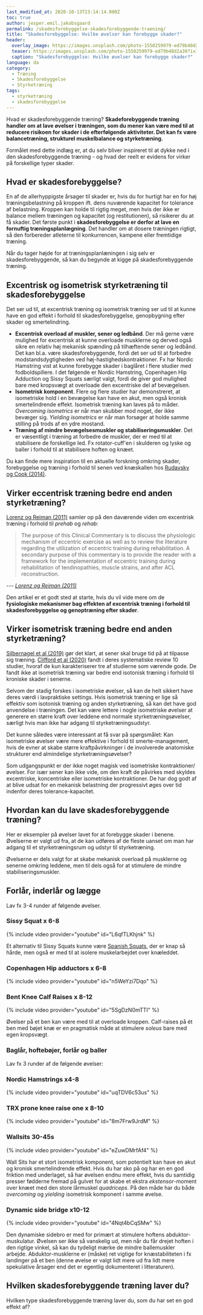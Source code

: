 ```yaml
---
last_modified_at: 2020-10-13T23:14:14.000Z
toc: true
author: jesper.emil.jakobsgaard
permalink: /skadesforebyggelse-skadesforebyggende-traening/
title: "Skadesforebyggelse: Hvilke øvelser kan forebygge skader?"
header:
  overlay_image: https://images.unsplash.com/photo-1550259979-ed79b48d2a30?ixlib=rb-1.2.1&ixid=eyJhcHBfaWQiOjEyMDd9&auto=format&fit=crop&w=1900&q=80
  teaser: https://images.unsplash.com/photo-1550259979-ed79b48d2a30?ixlib=rb-1.2.1&ixid=eyJhcHBfaWQiOjEyMDd9&auto=format&fit=crop&w=400&q=80
  caption: "Skadesforebyggelse: Hvilke øvelser kan forebygge skader?"
language: da
category:
  - Træning
  - Skadesforebyggelse
  - Styrketræning
tags:
  - styrketræning
  - skadesforebyggelse
---
```

Hvad er skadesforebyggende træning? **Skadeforebyggende træning handler om at lave øvelser i træningen, som du mener kan være med til at reducere risikoen for skader i de efterfølgende aktiviteter. Det kan fx være balancetræning, strukturel muskelbalance og styrketræning.**

Formålet med dette indlæg er, at du selv bliver inspireret til at dykke ned i den skadesforebyggende træning - og hvad der reelt er evidens for virker på forskellige typer skader.

## Hvad er skadesforebyggelse?

En af de allerhyppigste årsager til skader er, hvis du for hurtigt har en for høj træningsbelastning på kroppen ift. dens nuværende kapacitet for tolerance af belastning. Kroppen kan holde til rigtig meget, men hvis der ikke er balance mellem træningen og kapacitet (og restitutionen), så risikerer du at få skader. Det første punkt i **skadesforebyggelse er derfor at lave en fornuftig træningsplanlægning**. Det handler om at dosere træningen rigtigt, så den forbereder atleterne til konkurrencen, kampene eller fremtidige træning.

Når du tager højde for at træningsplanlæningen i sig selv er skadesforebyggende, så kan du begynde at kigge på skadesforebyggende træning.

## Excentrisk og isometrisk styrketræning til skadesforebyggelse

Det ser ud til, at excentrisk træning og isometrisk træning ser ud til at kunne have en god effekt i forhold til skadesforebyggelse, genopbygning efter skader og smertelindring.

* **Excentrisk overload af muskler, sener og ledbånd**. Der må gerne være mulighed for excentrisk at kunne overloade musklerne og derved også sikre en relativ høj mekanisk spænding på tilhæftende sener og ledbånd. Det kan bl.a. være skadesforebyggende, fordi det ser ud til at forbedre modstandsdygtigheden ved høj-hastighedskontraktioner. Fx har Nordic Hamstring vist at kunne forebygge skader i baglåret i flere studier med fodboldspillere. I det følgende er Nordic Hamstring, Copenhagen Hip Adduction og Sissy Squats særligt valgt, fordi de giver god mulighed bare med kropsvægt at overloade den excentriske del af bevægelsen. 
* **Isometrisk komponent**. Flere og flere studier har demonstreret, at isometriske hold i en bevægelse kan have en akut, men også kronisk smertelindrende effekt. Isometrisk træning kan laves på to måder. *Overcoming isometrics* er når man skubber mod noget, der ikke bevæger sig. *Yielding isometrics* er når man forsøger at holde samme stilling på trods af en ydre mostand.
* **Træning af mindre bevægelsesmuskler og stabiliseringsmuskler**. Det er væsentligt i træning at forbedre de muskler, der er med til at stabilisere de forskellige led. Fx rotator-cuff'en i skulderen og lyske og baller i forhold til at stabilisere hoften og knæet.

Du kan finde mere inspiration til en aktuelle forskning omkring skader, forebyggelse og træning i forhold til senen ved knæskallen hos [Rudavsky og Cook (2014)](https://www.clinicalkey.com/?fbclid=IwAR30hUzatzMWLtFot345oUpaL354g_1_dpuyyHf3Jfa91ryhL0Jww7mPQIA#!/content/playContent/1-s2.0-S1836955314000915?returnurl=https:%2F%2Flinkinghub.elsevier.com%2Fretrieve%2Fpii%2FS1836955314000915%3Fshowall%3Dtrue&referrer=https:%2F%2Fmedium.com%2F@Reedswellnessfitnesstraining%2Fexercise-of-the-week-spanish-squat-7073123051f2).

## Virker eccentrisk træning bedre end anden styrketræning?

[Lorenz og Reiman (2011)](https://www.ncbi.nlm.nih.gov/pmc/articles/PMC3105370/) samler op på den daværende viden om excentrisk træning i forhold til *prehab* og *rehab*:

> The purpose of this Clinical Commentary is to discuss the physiologic mechanism of eccentric exercise as well as to review the literature regarding the utilization of eccentric training during rehabilitation. A secondary purpose of this commentary is to provide the reader with a framework for the implementation of eccentric training during rehabilitation of tendinopathies, muscle strains, and after ACL reconstruction.

--- <cite>[Lorenz og Reiman (2011)](https://www.ncbi.nlm.nih.gov/pmc/articles/PMC3105370/)</cite>

Den artikel er et godt sted at starte, hvis du vil vide mere om de **fysiologiske mekanismer bag effekten af excentrisk træning i forhold til skadesforebyggelse og genoptræning efter skader**.

## Virker isometrisk træning bedre end anden styrketræning?

[Silbernagel et al (2019)](https://bjsm.bmj.com/content/53/21/1330) gør det klart, at sener skal bruge tid på at tilpasse sig træning. [Clifford et al (2020)](https://bmjopensem.bmj.com/content/6/1/e000760) fandt i deres systematiske review 10 studier, hvoraf de kun karakteriserer tre af studierne som værende gode. De fandt ikke at isometrisk træning var bedre end isotonisk træning i forhold til kroniske skader i senerne.

Selvom der stadig forskes i isometriske øvelser, så kan de helt sikkert have deres værdi i lavpraktiske settings. Hvis isometrisk træning er lige så effektiv som isotonisk træning og anden styrketræning, så kan det have god anvendelse i træningen. Det kan være lettere i nogle isometriske øvelser at generere en større kraft over leddene end normale styrketræningsøvelser, særligt hvis man ikke har adgang til styrketræningsudstyr.

Det kunne således være interessant at få svar på spørgsmålet: Kan isometriske øvelser være mere effektive i forhold til smerte-management, hvis de evner at skabe større kraftpåvirkninger i de involverede anatomiske strukturer end almindelige styrketræningsøvelser?

Som udgangspunkt er der ikke noget magisk ved isometriske kontraktioner/øvelser. For især sener kan ikke vide, om den kraft de påvirkes med skyldes excentriske, koncentriske eller isometriske kontraktioner. De har dog godt af at blive udsat for en mekanisk belastning der progressivt øges over tid indenfor deres tolerance-kapacitet.

## Hvordan kan du lave skadesforebyggende træning?

Her er eksempler på øvelser lavet for at forebygge skader i benene. Øvelserne er valgt ud fra, at de kan udføres af de fleste uanset om man har adgang til et styrketræningsrum og udstyr til styrketræning.

Øvelserne er dels valgt for at skabe mekanisk overload på musklerne og senerne omkring leddene, men til dels også for at stimulere de mindre stabiliseringsmuskler.

## Forlår, inderlår og lægge

Lav fx 3-4 runder af følgende øvelser.

### Sissy Squat x 6-8

{% include video provider="youtube" id="L6qfTLKhjnk" %}

Et alternativ til Sissy Squats kunne være [Spanish Squats](https://medium.com/@Reedswellnessfitnesstraining/exercise-of-the-week-spanish-squat-7073123051f2), der er knap så hårde, men også er med til at isolere muskelarbejdet over knæleddet.

### Copenhagen Hip adductors x 6-8

{% include video provider="youtube" id="n5WeYzi7Dqo" %}

### Bent Knee Calf Raises x 8-12

{% include video provider="youtube" id="5SgDzN0mTTI" %}

Øvelser på et ben kan være med til at overloade kroppen. Calf-raises på ét ben med bøjet knæ er en pragmatisk måde at stimulere *soleus* bare med egen kropsvægt.

### Baglår, hoftebøjer, forlår og baller

Lav fx 3 runder af de følgende øvelser:

### Nordic Hamstrings x4-8

{% include video provider="youtube" id="uqTDV6c53us" %}

### TRX prone knee raise one x 8-10

{% include video provider="youtube" id="8m7Frw9JrdM" %}

### Wallsits 30-45s

{% include video provider="youtube" id="eZuwDMrfAf4" %}

Wall Sits har et stort isometrisk komponent, som potentielt kan have en akut og kronisk smertelindrende effekt. Hvis du har sko på og har en en god friktion med underlaget, så har øvelsen endnu mere effekt, hvis du samtidig presser fødderne fremad på gulvet for at skabe et ekstra *ekstensor*-moment over knæet med den store lårmuskel *quadriceps*. På den måde har du både *overcoming* og *yielding* isometrisk komponent i samme øvelse.

### Dynamic side bridge x10-12

{% include video provider="youtube" id="4Nqt4bCqSMw" %}

Den dynamiske sidebro er med for primært at stimulere hoftens abduktor-muskulatur. Øvelsen ser ikke så vanskelig ud, men når du får drejet hoften i den rigtige vinkel, så kan du tydeligt mærke de mindre ballemuskler arbejde. Abduktor-musklerne er (måske) ret vigtige for knæstabiliteten i fx landinger på et ben (denne øvelse er valgt lidt mere ud fra lidt mere spekulative årsager end det er egentlig dokumenteret i litteraturen).

## Hvilken skadesforebyggende træning laver du?

Hvilken type skadesforebyggende træning laver du, som du har set en god effekt af?